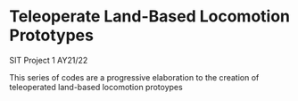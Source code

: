 # Teleoperate Land-Based Locomotion Prototypes
SIT Project 1 AY21/22

This series of codes are a progressive elaboration to the creation of teleoperated land-based locomotion protoypes
